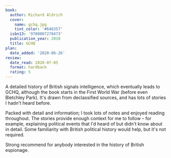 ```yaml
---
book:
  author: Richard Aldrich
  cover:
    name: gchq.jpg
    tint_color: '#646357'
  isbn13: '9780007278473'
  publication_year: 2010
  title: GCHQ
plan:
  date_added: '2020-06-26'
review:
  date_read: 2020-07-05
  format: hardback
  rating: 5
---
```


A detailed history of British signals intelligence, which eventually leads to GCHQ, although the book starts in the First World War (before even Bletchley Park).
It's drawn from declassified sources, and has lots of stories I hadn't heard before.

Packed with detail and information; I took lots of notes and enjoyed reading throughout.
The stories provide enough context for me to follow – for example, explaining political events that I'd heard of but didn't know about in detail.
Some familiarity with British political history would help, but it's not required.

Strong recommend for anybody interested in the history of British espionage.